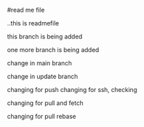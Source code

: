 #read me file

..this is readmefile

this branch is being added

one more branch is being added

change in main branch

change in update branch

changing for push
changing for ssh, checking

changing for pull and fetch

changing for pull rebase
